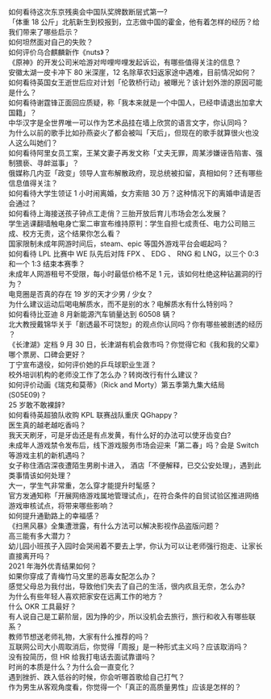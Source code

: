 如何看待这次东京残奥会中国队奖牌数断层式第一?  
「体重 18 公斤」北航新生到校报到，立志做中国的霍金，他有着怎样的经历？给我们带来了哪些启示？  
如何坦然面对自己的失败？  
如何评价乌合麒麟新作《nuts》？  
《原神》的开发公司米哈游对哔哩哔哩发起诉讼，有哪些值得关注的信息？  
安徽太湖一皮卡冲下 80 米深崖，12 名除草农妇返家途中遇难，目前情况如何？  
如何看待英国女王逝世后应对计划「伦敦桥行动」被曝光？该计划外泄的原因可能是什么？  
如何看待谢霆锋正面回应质疑，称「我本来就是一个中国人，已经申请退出加拿大国籍」？  
中华汉字是全世界唯一可以作为艺术品挂在墙上欣赏的语言文字，你认同吗？  
为什么以前的歌手比如孙燕姿火了都会被叫「天后」，但现在的歌手就算很火也没人这么叫她们？  
如何看待阿里女员工案，王某文妻子再发文称「丈夫无罪，周某涉嫌诬告陷害、强制猥亵、寻衅滋事」？  
俄媒称几内亚「政变」领导人宣布解散政府，现总统被扣留，真相如何？还有哪些信息值得关注？  
如何看待大学生领证 1 小时闹离婚，女方索赔 30 万？这种情况下的离婚申请是否会通过？  
如何看待上海接送孩子钟点工走俏？三胎开放后育儿市场会怎么发展？  
学生逃课翻墙触电身亡案二审宣布维持原判：学生自担七成责任、电力公司赔三成、校方无责，这个结果你怎么看？  
国家限制未成年网游时间后，steam、epic 等国外游戏平台会崛起吗？  
如何看待 LPL 比赛中 WE 队先后对阵 FPX 、 EDG 、 RNG 和 LNG，以三个 0:3 和一个 1:3 结束本赛季？  
未成年人网游租号不受限，每小时最低价格不足 1 元，该如何杜绝这种钻漏洞的行为？  
电竞圈是否真的存在 19 岁的天才少男 / 少女？  
为什么建议运动后喝电解质水，而不是别的水？电解质水有什么特别吗？  
如何看待比亚迪 8 月新能源汽车销量达到 60508 辆？  
北大教授戴锦华关于「剧透最不可饶恕」的观点你认同吗？你有哪些被剧透的经历 ？  
《长津湖》定档 9 月 30 日，长津湖有机会救市吗？你觉得它和《我和我的父辈》哪个票房、口碑会更好？  
丁宁宣布退役，如何评价她的乒乓球职业生涯？  
校外培训机构的老师没工作了怎么办？转岗改行有什么建议？  
如何评价动画《瑞克和莫蒂》（Rick and Morty）第五季第九集大结局 (S05E09)？  
25 岁敢不敢裸辞?  
如何看待英超狼队收购 KPL 联赛战队重庆 QGhappy？  
医生真的越老越吃香吗？  
我天天刷牙，可是牙齿还是有点发黄，有什么好的办法可以使牙齿变白?  
未成年人游戏禁令发布后，线下游戏服务市场会迎来「第二春」吗？会是 Switch 等游戏主机的新机遇吗？  
女子称住酒店深夜遭陌生男刷卡进入， 酒店「不便解释，已交公安处理」，遇到此类事情该如何处理？  
大一，学生气非常重，怎么穿才能提升时髦感？  
官方发通知称「开展网络游戏属地管理试点」，在符合条件的自贸试验区推进网络游戏审核试点，将带来哪些影响？  
如何提升通勤路上的幸福感？  
《扫黑风暴》全集遭泄露，有什么方法可以解决影视作品盗版问题？  
高三能有多大潜力？  
幼儿园小班孩子入园时会哭闹着不要去上学，你认为可以让老师强行抱走、让家长直接离开吗？  
2021 年海外优青结果如何？  
如果你穿成了青梅竹马文里的恶毒女配怎么办？  
感觉父母总为我付出，导致他们失去了自己的生活，很内疚且无奈，怎么办?  
为什么有些年轻人喜欢把家安在远离工作的地方？  
什么 OKR 工具最好？  
有人说自己是工薪阶层，因为挣的少，所以没机会去旅行，旅行和收入有哪些联系？  
教师节想送老师礼物，大家有什么推荐的吗？  
互联网公司大小周取消后，你觉得「周报」是一种形式主义吗？应该取消吗？  
没有投简历，但 HR 给我打电话去面试靠谱吗？  
时尚的本质是什么？为什么会一直变化？  
遇到挫折、跌入低谷的时候，你会听哪首歌给自己打气？  
作为男生从客观角度看，你觉得一个「真正的高质量男性」应该是怎样的？  
